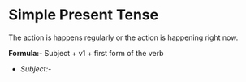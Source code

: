 # Simple Present Tense
The action is happens regularly or the action is happening right now.


**Formula:-**
              Subject + v1 + first form of the verb


* _Subject:-_
     

  

